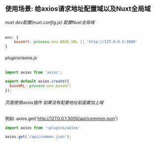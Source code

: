 ## 使用场景: 给axios请求地址配置域以及Nuxt全局域

###### nuxt dev配置(nuxt.config.js) 配置Nuxt全局域
```js
env: {
    baseUrl: process.env.BASE_URL || 'http://127.0.0.1:3000'
}
```

###### plugins/axios.js
```js
import axios from 'axios';

export default axios.create({
  baseURL: process.env.baseUrl
});
```

###### 页面使用axios插件 如果没有配置地址前面要加上域
例如: axios.get('http://127.0.0.1:3000/api/common.json')
```js
import axios from '~plugins/axios'

axios.get('/api/common.json');
```